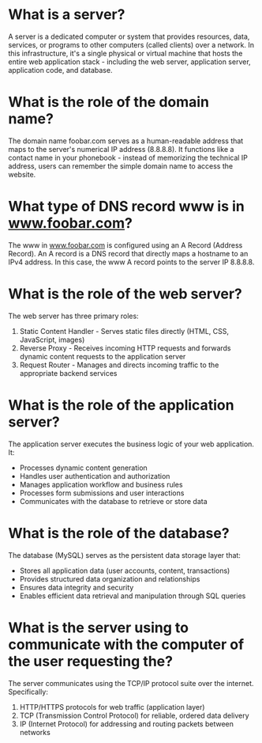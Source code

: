 # What is a server?
A server is a dedicated computer or system that provides resources, data, services, or programs to other computers (called clients) over a network. In this infrastructure, it's a single physical or virtual machine that hosts the entire web application stack - including the web server, application server, application code, and database.

# What is the role of the domain name?
The domain name foobar.com serves as a human-readable address that maps to the server's numerical IP address (8.8.8.8). It functions like a contact name in your phonebook - instead of memorizing the technical IP address, users can remember the simple domain name to access the website.

# What type of DNS record www is in www.foobar.com?
The www in www.foobar.com is configured using an A Record (Address Record). An A record is a DNS record that directly maps a hostname to an IPv4 address. In this case, the www A record points to the server IP 8.8.8.8.

# What is the role of the web server?
The web server has three primary roles:
1. Static Content Handler - Serves static files directly (HTML, CSS, JavaScript, images)
2. Reverse Proxy - Receives incoming HTTP requests and forwards dynamic content requests to the application server
3. Request Router - Manages and directs incoming traffic to the appropriate backend services

# What is the role of the application server?
The application server executes the business logic of your web application. It:
- Processes dynamic content generation
- Handles user authentication and authorization
- Manages application workflow and business rules
- Processes form submissions and user interactions
- Communicates with the database to retrieve or store data

# What is the role of the database?
The database (MySQL) serves as the persistent data storage layer that:
- Stores all application data (user accounts, content, transactions)
- Provides structured data organization and relationships
- Ensures data integrity and security
- Enables efficient data retrieval and manipulation through SQL queries

# What is the server using to communicate with the computer of the user requesting the?
The server communicates using the TCP/IP protocol suite over the internet. Specifically:
1. HTTP/HTTPS protocols for web traffic (application layer)
2. TCP (Transmission Control Protocol) for reliable, ordered data delivery
3. IP (Internet Protocol) for addressing and routing packets between networks


